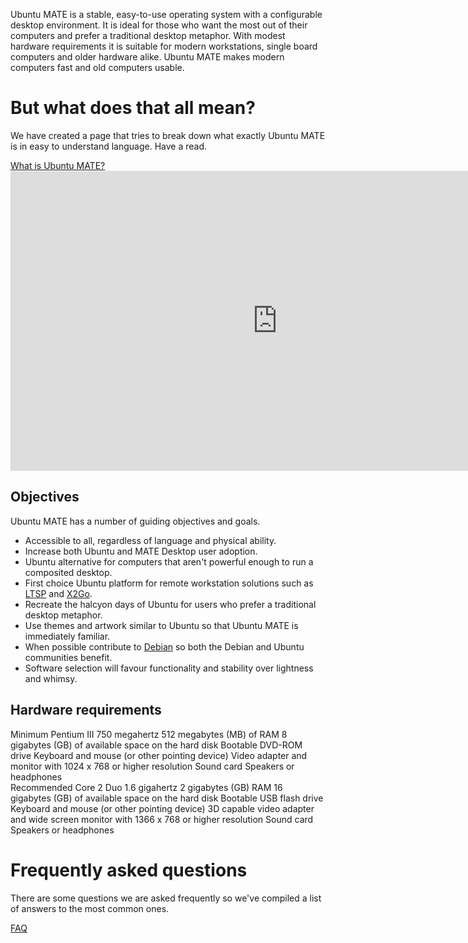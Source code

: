 <!--
.. title: About
.. slug: about
.. date: 2014-06-10 23:01:09 UTC
.. tags: Ubuntu,MATE
.. link:
.. description:
.. type: text
-->

Ubuntu MATE is a stable, easy-to-use operating system with a
configurable desktop environment. It is ideal for those who want the
most out of their computers and prefer a traditional desktop metaphor.
With modest hardware requirements it is suitable for modern
workstations, single board computers and older hardware alike.
Ubuntu MATE makes modern computers fast and old computers usable.

<div class="bs-component">
    <div class="jumbotron">
        <h1>But what does that all mean?</h1>
        <p>We have created a page that tries to break down what exactly Ubuntu MATE is in easy to understand language. Have a read.</p>
        <a href="/what-is-ubuntu-mate/" class="btn btn-primary btn-lg">What is Ubuntu MATE?</a>
    </div>
</div>

<div align="center">
<iframe id="ytplayer" type="text/html" width="853" height="480" src="https://www.youtube.com/embed/KEHxHr-Ih9w?html5=1&amp;rel=0&amp;showinfo=0" frameborder="0" allowfullscreen></iframe>
</div>

## Objectives

Ubuntu MATE has a number of guiding objectives and goals.

  * Accessible to all, regardless of language and physical ability.
  * Increase both Ubuntu and MATE Desktop user adoption.
  * Ubuntu alternative for computers that aren't powerful enough to run a composited desktop.
  * First choice Ubuntu platform for remote workstation solutions such as [LTSP](http://www.ltsp.org/) and [X2Go](http://x2go.org).
  * Recreate the halcyon days of Ubuntu for users who prefer a traditional desktop metaphor.
  * Use themes and artwork similar to Ubuntu so that Ubuntu MATE is immediately familiar.
  * When possible contribute to [Debian](http://www.debian.org) so both the Debian and Ubuntu communities benefit.
  * Software selection will favour functionality and stability over lightness and whimsy.

## Hardware requirements

<div class="row">
  <div class="col-lg-6">
    <div class="bs-component">
      <div class="list-group">
        <a class="list-group-item active">Minimum</a>
        <a class="list-group-item">Pentium III 750 megahertz</a>
        <a class="list-group-item">512 megabytes (MB) of RAM</a>
        <a class="list-group-item">8 gigabytes (GB) of available space on the hard disk</a>
        <a class="list-group-item">Bootable DVD-ROM drive</a>
        <a class="list-group-item">Keyboard and mouse (or other pointing device)</a>
        <a class="list-group-item">Video adapter and monitor with 1024 x 768 or higher resolution</a>
        <a class="list-group-item">Sound card</a>
        <a class="list-group-item">Speakers or headphones</a>
      </div>
    </div>
  </div>
  <div class="col-lg-6">
    <div class="bs-component">
      <div class="list-group">
        <a class="list-group-item active">Recommended</a>
        <a class="list-group-item">Core 2 Duo 1.6 gigahertz</a>
        <a class="list-group-item">2 gigabytes (GB) RAM</a>
        <a class="list-group-item">16 gigabytes (GB) of available space on the hard disk</a>
        <a class="list-group-item">Bootable USB flash drive</a>
        <a class="list-group-item">Keyboard and mouse (or other pointing device)</a>
        <a class="list-group-item">3D capable video adapter and wide screen monitor with 1366 x 768 or higher resolution</a>
        <a class="list-group-item">Sound card</a>
        <a class="list-group-item">Speakers or headphones</a>
      </div>
    </div>
  </div>
</div>

<div class="bs-component">
    <div class="jumbotron">
        <h1>Frequently asked questions</h1>
        <p>There are some questions we are asked frequently so we've compiled a list of answers to the most common ones.</p>
        <a href="/faq/" class="btn btn-primary btn-lg">FAQ</a>
    </div>
</div>
